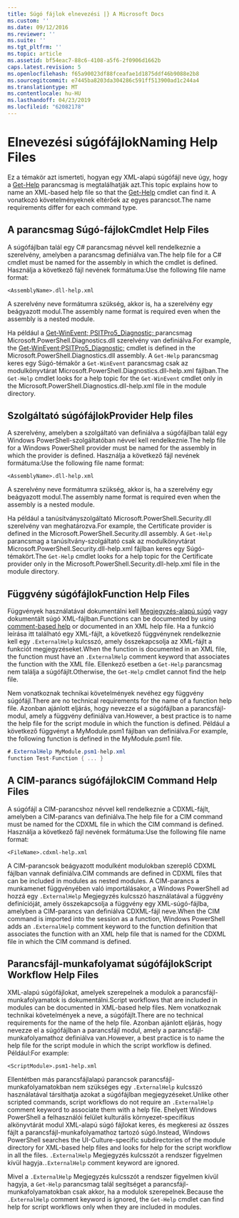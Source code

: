 ```yaml
---
title: Súgó fájlok elnevezési |} A Microsoft Docs
ms.custom: ''
ms.date: 09/12/2016
ms.reviewer: ''
ms.suite: ''
ms.tgt_pltfrm: ''
ms.topic: article
ms.assetid: bf54eac7-88c6-4108-a5f6-2f0906d1662b
caps.latest.revision: 5
ms.openlocfilehash: f65a90023df88fceafae1d1875ddf46b9088e2b8
ms.sourcegitcommit: e7445ba8203da304286c591ff513900ad1c244a4
ms.translationtype: MT
ms.contentlocale: hu-HU
ms.lasthandoff: 04/23/2019
ms.locfileid: "62082178"
---
```

# <a name="naming-help-files"></a><span data-ttu-id="24971-102">Elnevezési súgófájlok</span><span class="sxs-lookup"><span data-stu-id="24971-102">Naming Help Files</span></span>

<span data-ttu-id="24971-103">Ez a témakör azt ismerteti, hogyan egy XML-alapú súgófájl neve úgy, hogy a [Get-Help](/powershell/module/Microsoft.PowerShell.Core/Get-Help) parancsmag is megtalálhatják azt.</span><span class="sxs-lookup"><span data-stu-id="24971-103">This topic explains how to name an XML-based help file so that the [Get-Help](/powershell/module/Microsoft.PowerShell.Core/Get-Help) cmdlet can find it.</span></span> <span data-ttu-id="24971-104">A vonatkozó követelményeknek eltérőek az egyes parancsot.</span><span class="sxs-lookup"><span data-stu-id="24971-104">The name requirements differ for each command type.</span></span>

## <a name="cmdlet-help-files"></a><span data-ttu-id="24971-105">A parancsmag Súgó-fájlok</span><span class="sxs-lookup"><span data-stu-id="24971-105">Cmdlet Help Files</span></span>

<span data-ttu-id="24971-106">A súgófájlban talál egy C# parancsmag névvel kell rendelkeznie a szerelvény, amelyben a parancsmag definiálva van.</span><span class="sxs-lookup"><span data-stu-id="24971-106">The help file for a C# cmdlet must be named for the assembly in which the cmdlet is defined.</span></span> <span data-ttu-id="24971-107">Használja a következő fájl nevének formátuma:</span><span class="sxs-lookup"><span data-stu-id="24971-107">Use the following file name format:</span></span>

```
<AssemblyName>.dll-help.xml
```

<span data-ttu-id="24971-108">A szerelvény neve formátumra szükség, akkor is, ha a szerelvény egy beágyazott modul.</span><span class="sxs-lookup"><span data-stu-id="24971-108">The assembly name format is required even when the assembly is a nested module.</span></span>

<span data-ttu-id="24971-109">Ha például a [Get-WinEvent; PSITPro5_Diagnostic; ](/powershell/module/Microsoft.PowerShell.Diagnostics/Get-WinEvent) parancsmag Microsoft.PowerShell.Diagnostics.dll szerelvény van definiálva.</span><span class="sxs-lookup"><span data-stu-id="24971-109">For example, the [Get-WinEvent;PSITPro5_Diagnostic;](/powershell/module/Microsoft.PowerShell.Diagnostics/Get-WinEvent) cmdlet is defined in the Microsoft.PowerShell.Diagnostics.dll assembly.</span></span> <span data-ttu-id="24971-110">A `Get-Help` parancsmag keres egy Súgó-témakör a `Get-WinEvent` parancsmag csak az modulkönyvtárat Microsoft.PowerShell.Diagnostics.dll-help.xml fájlban.</span><span class="sxs-lookup"><span data-stu-id="24971-110">The `Get-Help` cmdlet looks for a help topic for the `Get-WinEvent` cmdlet only in the Microsoft.PowerShell.Diagnostics.dll-help.xml file in the module directory.</span></span>

## <a name="provider-help-files"></a><span data-ttu-id="24971-111">Szolgáltató súgófájlok</span><span class="sxs-lookup"><span data-stu-id="24971-111">Provider Help files</span></span>

<span data-ttu-id="24971-112">A szerelvény, amelyben a szolgáltató van definiálva a súgófájlban talál egy Windows PowerShell-szolgáltatóban névvel kell rendelkeznie.</span><span class="sxs-lookup"><span data-stu-id="24971-112">The help file for a Windows PowerShell provider must be named for the assembly in which the provider is defined.</span></span> <span data-ttu-id="24971-113">Használja a következő fájl nevének formátuma:</span><span class="sxs-lookup"><span data-stu-id="24971-113">Use the following file name format:</span></span>

```
<AssemblyName>.dll-help.xml
```

<span data-ttu-id="24971-114">A szerelvény neve formátumra szükség, akkor is, ha a szerelvény egy beágyazott modul.</span><span class="sxs-lookup"><span data-stu-id="24971-114">The assembly name format is required even when the assembly is a nested module.</span></span>

<span data-ttu-id="24971-115">Ha például a tanúsítványszolgáltató Microsoft.PowerShell.Security.dll szerelvény van meghatározva.</span><span class="sxs-lookup"><span data-stu-id="24971-115">For example, the Certificate provider is defined in the Microsoft.PowerShell.Security.dll assembly.</span></span> <span data-ttu-id="24971-116">A `Get-Help` parancsmag a tanúsítvány-szolgáltató csak az modulkönyvtárat Microsoft.PowerShell.Security.dll-help.xml fájlban keres egy Súgó-témakört.</span><span class="sxs-lookup"><span data-stu-id="24971-116">The `Get-Help` cmdlet looks for a help topic for the Certificate provider only in the Microsoft.PowerShell.Security.dll-help.xml file in the module directory.</span></span>

## <a name="function-help-files"></a><span data-ttu-id="24971-117">Függvény súgófájlok</span><span class="sxs-lookup"><span data-stu-id="24971-117">Function Help Files</span></span>

<span data-ttu-id="24971-118">Függvények használatával dokumentálni kell [Megjegyzés-alapú súgó](/powershell/module/microsoft.powershell.core/about/about_comment_based_help) vagy dokumentált súgó XML-fájlban.</span><span class="sxs-lookup"><span data-stu-id="24971-118">Functions can be documented by using [comment-based help](/powershell/module/microsoft.powershell.core/about/about_comment_based_help) or documented in an XML help file.</span></span> <span data-ttu-id="24971-119">Ha a funkció leírása itt található egy XML-fájlt, a következő függvénynek rendelkeznie kell egy `.ExternalHelp` kulcsszó, amely összekapcsolja az XML-fájlt a funkciót megjegyzéseket.</span><span class="sxs-lookup"><span data-stu-id="24971-119">When the function is documented in an XML file, the function must have an `.ExternalHelp` comment keyword that associates the function with the XML file.</span></span> <span data-ttu-id="24971-120">Ellenkező esetben a `Get-Help` parancsmag nem találja a súgófájlt.</span><span class="sxs-lookup"><span data-stu-id="24971-120">Otherwise, the `Get-Help` cmdlet cannot find the help file.</span></span>

<span data-ttu-id="24971-121">Nem vonatkoznak technikai követelmények nevéhez egy függvény súgófájl.</span><span class="sxs-lookup"><span data-stu-id="24971-121">There are no technical requirements for the name of a function help file.</span></span> <span data-ttu-id="24971-122">Azonban ajánlott eljárás, hogy nevezze el a súgófájlban a parancsfájl-modul, amely a függvény definiálva van.</span><span class="sxs-lookup"><span data-stu-id="24971-122">However, a best practice is to name the help file for the script module in which the function is defined.</span></span> <span data-ttu-id="24971-123">Például a következő függvényt a MyModule.psm1 fájlban van definiálva.</span><span class="sxs-lookup"><span data-stu-id="24971-123">For example, the following function is defined in the MyModule.psm1 file.</span></span>

```csharp
#.ExternalHelp MyModule.psm1-help.xml
function Test-Function { ... }
```

## <a name="cim-command-help-files"></a><span data-ttu-id="24971-124">A CIM-parancs súgófájlok</span><span class="sxs-lookup"><span data-stu-id="24971-124">CIM Command Help Files</span></span>

<span data-ttu-id="24971-125">A súgófájl a CIM-parancshoz névvel kell rendelkeznie a CDXML-fájlt, amelyben a CIM-parancs van definiálva.</span><span class="sxs-lookup"><span data-stu-id="24971-125">The help file for a CIM command must be named for the CDXML file in which the CIM command is defined.</span></span> <span data-ttu-id="24971-126">Használja a következő fájl nevének formátuma:</span><span class="sxs-lookup"><span data-stu-id="24971-126">Use the following file name format:</span></span>

```
<FileName>.cdxml-help.xml
```

<span data-ttu-id="24971-127">A CIM-parancsok beágyazott modulként modulokban szereplő CDXML fájlban vannak definiálva.</span><span class="sxs-lookup"><span data-stu-id="24971-127">CIM commands are defined in CDXML files that can be included in modules as nested modules.</span></span> <span data-ttu-id="24971-128">A CIM-parancs a munkamenet függvényében való importálásakor, a Windows PowerShell ad hozzá egy `.ExternalHelp` Megjegyzés kulcsszó használatával a függvény definícióját, amely összekapcsolja a függvény egy XML-súgó-fájlba, amelyben a CIM-parancs van definiálva CDXML-fájl neve.</span><span class="sxs-lookup"><span data-stu-id="24971-128">When the CIM command is imported into the session as a function, Windows PowerShell adds an `.ExternalHelp` comment keyword to the function definition that associates the function with an XML help file that is named for the CDXML file in which the CIM command is defined.</span></span>

## <a name="script-workflow-help-files"></a><span data-ttu-id="24971-129">Parancsfájl-munkafolyamat súgófájlok</span><span class="sxs-lookup"><span data-stu-id="24971-129">Script Workflow Help Files</span></span>

<span data-ttu-id="24971-130">XML-alapú súgófájlokat, amelyek szerepelnek a modulok a parancsfájl-munkafolyamatok is dokumentálni.</span><span class="sxs-lookup"><span data-stu-id="24971-130">Script workflows that are included in modules can be documented in XML-based help files.</span></span> <span data-ttu-id="24971-131">Nem vonatkoznak technikai követelmények a neve, a súgófájlt.</span><span class="sxs-lookup"><span data-stu-id="24971-131">There are no technical requirements for the name of the help file.</span></span> <span data-ttu-id="24971-132">Azonban ajánlott eljárás, hogy nevezze el a súgófájlban a parancsfájl modul, amely a parancsfájl-munkafolyamathoz definiálva van.</span><span class="sxs-lookup"><span data-stu-id="24971-132">However, a best practice is to name the help file for the script module in which the script workflow is defined.</span></span> <span data-ttu-id="24971-133">Például:</span><span class="sxs-lookup"><span data-stu-id="24971-133">For example:</span></span>

```
<ScriptModule>.psm1-help.xml
```

<span data-ttu-id="24971-134">Ellentétben más parancsfájlalapú parancsok parancsfájl-munkafolyamatokban nem szükséges egy `.ExternalHelp` kulcsszó használatával társíthatja azokat a súgófájlban megjegyzéseket.</span><span class="sxs-lookup"><span data-stu-id="24971-134">Unlike other scripted commands, script workflows do not require an `.ExternalHelp` comment keyword to associate them with a help file.</span></span> <span data-ttu-id="24971-135">Ehelyett Windows PowerShell a felhasználói felület kulturális környezet-specifikus alkönyvtárát modul XML-alapú súgó fájlokat keres, és megkeresi az összes fájlt a parancsfájl-munkafolyamathoz tartozó súgó.</span><span class="sxs-lookup"><span data-stu-id="24971-135">Instead, Windows PowerShell searches the UI-Culture-specific subdirectories of the module directory for XML-based help files and looks for help for the script workflow in all the files.</span></span> <span data-ttu-id="24971-136">`.ExternalHelp` Megjegyzés kulcsszót a rendszer figyelmen kívül hagyja.</span><span class="sxs-lookup"><span data-stu-id="24971-136">`.ExternalHelp` comment keyword are ignored.</span></span>

<span data-ttu-id="24971-137">Mivel a `.ExternalHelp` Megjegyzés kulcsszót a rendszer figyelmen kívül hagyja, a `Get-Help` parancsmag talál segítséget a parancsfájl-munkafolyamatokban csak akkor, ha a modulok szerepelnek.</span><span class="sxs-lookup"><span data-stu-id="24971-137">Because the `.ExternalHelp` comment keyword is ignored, the `Get-Help` cmdlet can find help for script workflows only when they are included in modules.</span></span>